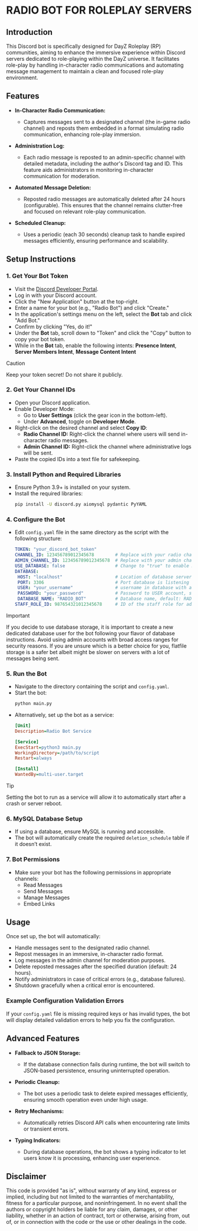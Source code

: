 # RADIO BOT FOR ROLEPLAY SERVERS

## Introduction

This Discord bot is specifically designed for DayZ Roleplay (RP) communities, aiming to enhance the immersive experience within Discord servers dedicated to role-playing within the DayZ universe. It facilitates role-play by handling in-character radio communications and automating message management to maintain a clean and focused role-play environment.

## Features

- **In-Character Radio Communication:**
  - Captures messages sent to a designated channel (the in-game radio channel) and reposts them embedded in a format simulating radio communication, enhancing role-play immersion.

- **Administration Log:**
  - Each radio message is reposted to an admin-specific channel with detailed metadata, including the author's Discord tag and ID. This feature aids administrators in monitoring in-character communication for moderation.

- **Automated Message Deletion:**
  - Reposted radio messages are automatically deleted after 24 hours (configurable). This ensures that the channel remains clutter-free and focused on relevant role-play communication.

- **Scheduled Cleanup:**
  - Uses a periodic (each 30 seconds) cleanup task to handle expired messages efficiently, ensuring performance and scalability.

## Setup Instructions

### 1. **Get Your Bot Token**
   - Visit the [Discord Developer Portal](https://discord.com/developers/applications).
   - Log in with your Discord account.
   - Click the "New Application" button at the top-right.
   - Enter a name for your bot (e.g., "Radio Bot") and click "Create."
   - In the application's settings menu on the left, select the **Bot** tab and click "Add Bot."
   - Confirm by clicking "Yes, do it!"
   - Under the **Bot** tab, scroll down to "Token" and click the "Copy" button to copy your bot token.
   - While in the **Bot** tab, enable the following intents: **Presence Intent**, **Server Members Intent**, **Message Content Intent**
   > [!CAUTION]
   > Keep your token secret! Do not share it publicly.

### 2. **Get Your Channel IDs**
   - Open your Discord application.
   - Enable Developer Mode:
     - Go to **User Settings** (click the gear icon in the bottom-left).
     - Under **Advanced**, toggle on **Developer Mode**.
   - Right-click on the desired channel and select **Copy ID**:
     - **Radio Channel ID:** Right-click the channel where users will send in-character radio messages.
     - **Admin Channel ID:** Right-click the channel where administrative logs will be sent.
   - Paste the copied IDs into a text file for safekeeping.

### 3. **Install Python and Required Libraries**
   - Ensure Python 3.9+ is installed on your system.
   - Install the required libraries:
     ```bash
     pip install -U discord.py aiomysql pydantic PyYAML
     ```

### 4. **Configure the Bot**
   - Edit `config.yaml` file in the same directory as the script with the following structure:
     ```yaml
     TOKEN: "your_discord_bot_token"
     CHANNEL_ID: 123456789012345678        # Replace with your radio channel ID
     ADMIN_CHANNEL_ID: 123456789012345678  # Replace with your admin channel ID
     USE_DATABASE: false                   # Change to "true" to enable Database Storage, set to "false" to switch to flatfile storage. Default value: false, Boolean
     DATABASE:
      HOST: "localhost"                    # Location of database server, string
      PORT: 3306                           # Port database is listening on, integer
      USER: "your_username"                # username in database with access to database defined in DATABASE_NAME, string
      PASSWORD: "your_password"            # Password to USER account, string
      DATABASE_NAME: "RADIO_BOT"           # Database name, default: RADIO_BOT, string
     STAFF_ROLE_ID: 987654321012345678     # ID of the staff role for administrative notifications
     ``` 
   > [!IMPORTANT]  
   > If you decide to use database storage, it is important to create a new dedicated database user for the bot following your flavor of database instructions. Avoid using admin accounts with broad access ranges for security reasons. If you are unsure which is a better choice for you, flatfile storage is a safer bet albeit might be slower on servers with a lot of messages being sent.

### 5. **Run the Bot**
   - Navigate to the directory containing the script and `config.yaml`.
   - Start the bot:
     ```bash
     python main.py
     ```
   - Alternatively, set up the bot as a service:
     ```ini
     [Unit]
     Description=Radio Bot Service

     [Service]
     ExecStart=python3 main.py
     WorkingDirectory=/path/to/script
     Restart=always

     [Install]
     WantedBy=multi-user.target
     ```
   > [!TIP]  
   > Setting the bot to run as a service will allow it to automatically start after a crash or server reboot.

### 6. **MySQL Database Setup**
   - If using a database, ensure MySQL is running and accessible.
   - The bot will automatically create the required `deletion_schedule` table if it doesn’t exist.

### 7. **Bot Permissions**
   - Make sure your bot has the following permissions in appropriate channels:
     - Read Messages
     - Send Messages
     - Manage Messages
     - Embed Links

## Usage

Once set up, the bot will automatically:
- Handle messages sent to the designated radio channel.
- Repost messages in an immersive, in-character radio format.
- Log messages in the admin channel for moderation purposes.
- Delete reposted messages after the specified duration (default: 24 hours).
- Notify administrators in case of critical errors (e.g., database failures).
- Shutdown gracefully when a critical error is encountered.

### Example Configuration Validation Errors
If your `config.yaml` file is missing required keys or has invalid types, the bot will display detailed validation errors to help you fix the configuration.

## Advanced Features

- **Fallback to JSON Storage:**
  - If the database connection fails during runtime, the bot will switch to JSON-based persistence, ensuring uninterrupted operation.

- **Periodic Cleanup:**
  - The bot uses a periodic task to delete expired messages efficiently, ensuring smooth operation even under high usage.

- **Retry Mechanisms:**
  - Automatically retries Discord API calls when encountering rate limits or transient errors.

- **Typing Indicators:**
  - During database operations, the bot shows a typing indicator to let users know it is processing, enhancing user experience.

## Disclaimer

This code is provided "as is", without warranty of any kind, express or implied, including but not limited to the warranties of merchantability, fitness for a particular purpose, and noninfringement. In no event shall the authors or copyright holders be liable for any claim, damages, or other liability, whether in an action of contract, tort or otherwise, arising from, out of, or in connection with the code or the use or other dealings in the code.
